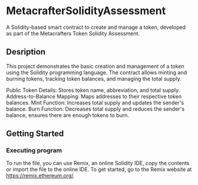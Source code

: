 # MetacrafterSolidityAssessment
A Solidity-based smart contract to create and manage a token, developed as part of the Metacrafters Token Solidity Assessment.

## Desription
This project demonstrates the basic creation and management of a token using the Solidity programming language. The contract allows minting and burning tokens, tracking token balances, and managing the total supply.

Public Token Details: Stores token name, abbreviation, and total supply.
Address-to-Balance Mapping: Maps addresses to their respective token balances.
Mint Function: Increases total supply and updates the sender's balance.
Burn Function: Decreases total supply and reduces the sender's balance, ensures there are enough tokens to burn.

## Getting Started
### Executing program
To run the file, you can use Remix, an online Solidity IDE, copy the contents or import the file to the online IDE. To get started, go to the Remix website at https://remix.ethereum.org/.
